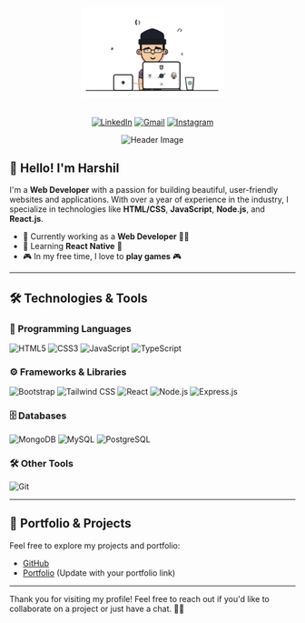 <div align="center">
  <img src="dev-gif.gif" alt="Developer Image" style="width: 50%;">
  <br><br>

  [![LinkedIn](https://img.shields.io/badge/LinkedIn-0077B5?style=for-the-badge&logo=linkedin&logoColor=white)](https://www.linkedin.com/in/harshil-dhaduk-4b05a5251)
  [![Gmail](https://img.shields.io/badge/Gmail-D14836?style=for-the-badge&logo=gmail&logoColor=white)](mailto:harshildhaduk99@gmail.com)
  [![Instagram](https://img.shields.io/badge/Instagram-E4405F?style=for-the-badge&logo=instagram&logoColor=white)](https://instagram.com/harshil_dhaduk_01/)

  <img src="https://camo.githubusercontent.com/e3844de59641a519801190fa44fc114f11e06b37209d62636a7f4b9312befd6c/68747470733a2f2f76697369746f722d62616467652e6c616f62692e6963752f62616467653f706167655f69643d6e697261766b756d6268616e6933302e6e697261766b756d6268616e69333026" alt="Header Image">
</div>

## 👋 Hello! I'm Harshil

I'm a **Web Developer** with a passion for building beautiful, user-friendly websites and applications. With over a year of experience in the industry, I specialize in technologies like **HTML/CSS**, **JavaScript**, **Node.js**, and **React.js**.

- 🚀 Currently working as a **Web Developer** 🧑‍💻
- 🌱 Learning **React Native** 📱
- 🎮 In my free time, I love to **play games** 🎮

---

## 🛠️ Technologies & Tools

### 🔧 Programming Languages
![HTML5](https://img.shields.io/badge/HTML5-orange?logo=html5&logoColor=white) 
![CSS3](https://img.shields.io/badge/CSS3-blue?logo=css3&logoColor=white)
![JavaScript](https://img.shields.io/badge/JavaScript-black?logo=javascript&logoColor=yellow) 
![TypeScript](https://img.shields.io/badge/TypeScript-blue?logo=typescript&logoColor=white) 

### ⚙️ Frameworks & Libraries
![Bootstrap](https://img.shields.io/badge/Bootstrap-purple?logo=bootstrap&logoColor=white) 
![Tailwind CSS](https://img.shields.io/badge/Tailwind%20CSS-38B2AC?logo=tailwind-css&logoColor=white)
![React](https://img.shields.io/badge/React-blue?logo=react&logoColor=white) 
![Node.js](https://img.shields.io/badge/Node.js-green?logo=node.js&logoColor=white) 
![Express.js](https://img.shields.io/badge/Express.js-grey?logo=express&logoColor=white)

### 🗄️ Databases
![MongoDB](https://img.shields.io/badge/MongoDB-green?logo=mongodb&logoColor=white)
![MySQL](https://img.shields.io/badge/MySQL-blue?logo=mysql&logoColor=white) 
![PostgreSQL](https://img.shields.io/badge/PostgreSQL-blue?logo=postgresql&logoColor=white) 

### 🛠️ Other Tools
![Git](https://img.shields.io/badge/Git-F05032?style=for-the-badge&logo=git&logoColor=white)

---

## 📂 Portfolio & Projects

Feel free to explore my projects and portfolio:

- [GitHub](https://github.com/harshildhaduk01)  
- [Portfolio](#) (Update with your portfolio link)

---

Thank you for visiting my profile! Feel free to reach out if you'd like to collaborate on a project or just have a chat. 👨‍💻
